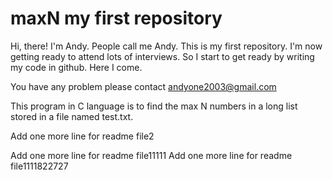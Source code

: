 maxN my first repository
=============

Hi, there!
I'm Andy.
People call me Andy.
This is my first repository.
I'm now getting ready to attend lots of interviews.
So I start to get ready by writing my code in github.
Here I come.

You have any problem please contact andyone2003@gmail.com

This program in C language is to find the max N numbers in a long list stored in a file named test.txt.

Add one more line for readme file2

Add one more line for readme file11111
Add one more line for readme file1111822727

